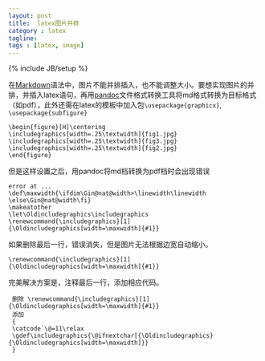 ```yaml
---
layout: post
title:  latex图片并排
category : latex
tagline:  
tags : [latex, image]
---
```

{% include JB/setup %}


在[Markdown](http://lxiongh.github.io/github/2013/05/09/markdown/)语法中，图片不能并排插入，也不能调整大小。要想实现图片的并排，并插入latex语句，再用[pandoc](http://lxiongh.github.io/linux/2013/05/10/Pandoc/)文件格式转换工具将md格式转换为目标格式（如pdf），此外还需在latex的模板中加入包`\usepackage{graphicx}`, `\usepackage{subfigure}`

    \begin{figure}[H]\centering
    \includegraphics[width=.25\textwidth]{fig1.jpg}
    \includegraphics[width=.25\textwidth]{fig3.jpg}
    \includegraphics[width=.25\textwidth]{fig2.jpg}
    \end{figure}

但是这样设置之后，用pandoc将md档转换为pdf档时会出现错误

    error at ...
    \def\maxwidth{\ifdim\Gin@nat@width>\linewidth\linewidth
    \else\Gin@nat@width\fi}
    \makeatother
    \let\Oldincludegraphics\includegraphics
    \renewcommand{\includegraphics}[1]{\Oldincludegraphics[width=\maxwidth]{#1}}

如果删除最后一行，错误消失，但是图片无法根据边宽自动缩小。

    \renewcommand{\includegraphics}[1]{\Oldincludegraphics[width=\maxwidth]{#1}}

完美解决方案是，注释最后一行，添加相应代码。

     删除 \renewcommand{\includegraphics}[1]{\Oldincludegraphics[width=\maxwidth]{#1}}
     添加 
     {
     \catcode`\@=11\relax
     \gdef\includegraphics{\@ifnextchar[{\Oldincludegraphics}{\Oldincludegraphics[width=\maxwidth]}}
     }